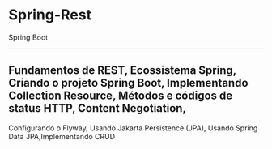 # Spring-Rest
Spring Boot

-----------------------------------
Fundamentos de REST,
Ecossistema Spring,
Criando o projeto Spring Boot,
Implementando Collection Resource,
Métodos e códigos de status HTTP,
Content Negotiation,
-------------------------------------
Configurando o Flyway,
Usando Jakarta Persistence (JPA),
Usando Spring Data JPA,Implementando CRUD

